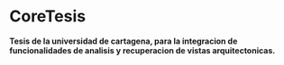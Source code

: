 # CoreTesis
**Tesis de la universidad de cartagena, para la integracion de funcionalidades de analisis y recuperacion de vistas arquitectonicas.**
